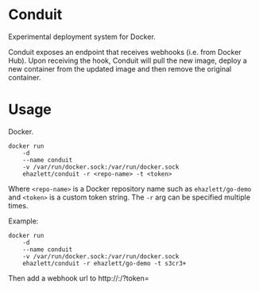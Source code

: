 # Conduit
Experimental deployment system for Docker.

Conduit exposes an endpoint that receives webhooks (i.e. from Docker Hub).  Upon receiving the hook, Conduit will pull the new image, deploy a new container from the updated image and then remove the original container. 

# Usage
Docker.

```
docker run
    -d
    --name conduit
    -v /var/run/docker.sock:/var/run/docker.sock
    ehazlett/conduit -r <repo-name> -t <token>
```

Where `<repo-name>` is a Docker repository name such as `ehazlett/go-demo` and `<token>` is a custom token string.  The `-r` arg can be specified multiple times.

Example:

```
docker run
    -d
    --name conduit
    -v /var/run/docker.sock:/var/run/docker.sock
    ehazlett/conduit -r ehazlett/go-demo -t s3cr3+
```
Then add a webhook url to http://<your-conduit-host>:<your-conduit-port>/?token=<token>
